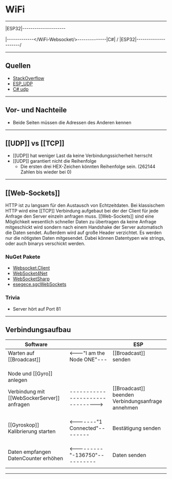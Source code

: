 # WiFi
---

|ESP32|---------------------\
											\
											  |-------------</WiFi-Websocket/>--------------|C#|
											/
|ESP32|---------------------/

___
## Quellen
- [StackOverflow](https://stackoverflow.com/questions/53323463/wifi-communication-between-c-sharp-and-esp8266)
- [ESP_UDP](https://siytek.com/esp8266-udp-send-receive/)
- [C# udp](https://stackoverflow.com/questions/22852781/how-to-do-network-discovery-using-udp-broadcast)

___

## Vor- und Nachteile
- Beide Seiten müssen die Adressen des Anderen kennen

___

## [[UDP]] vs [[TCP]]
- [[UDP]] hat weniger Last da keine Verbindungssicherheit herrscht
- [[UDP]] garantiert nicht die Reihenfolge
	- Die ersten drei HEX-Zeichen könnten Reihenfolge sein. (262144 Zahlen bis wieder bei 0)

___

## [[Web-Sockets]]
HTTP ist zu langsam für den Austausch von Echtzeitdaten. Bei klassischem HTTP wird eine [[TCP]] Verbindung aufgebaut bei der der Client für jede Anfrage den Server einzeln anfragen muss.
[[Web-Sockets]] sind eine Möglichkeit wesentlich schneller Daten zu übertragen da keine Anfrage mitgeschickt wird sondern nach einem Handshake der Server automatisch die Daten sendet. Außerdem wird auf große Header verzichtet. Es werden nur die nötigsten Daten mitgesendet. Dabei können Datentypen wie strings, oder auch binarys verschickt werden.

### NuGet Pakete
- [Websocket.Client](https://www.nuget.org/packages/Websocket.Client)
- [WebSocket4Net](https://www.nuget.org/packages/WebSocket4Net)
- [WebSocketSharp](https://www.nuget.org/packages/WebSocketSharp/1.0.3-rc11)
- [esegece.sgcWebSockets](https://www.nuget.org/packages/esegece.sgcWebSockets)

### Trivia
- Server hört auf Port 81

___

## Verbindungsaufbau
| Software                                 |                                  | ESP                                                    |
| ---------------------------------------- | -------------------------------- | ------------------------------------------------------ |
| Warten auf [[Broadcast]]                 | <---"I am the Node ONE"---       | [[Broadcast]] senden                                   |
|                                          |                                  |                                                        |
|                                          |                                  |                                                        |
|                                          |                                  |                                                        |
| Node und [[Gyro]] anlegen                |                                  |                                                        |
| Verbindung mit [[WebSockerServer]] anfragen  | -------------------------------> | [[Broadcast]] beenden </br>Verbindungsanfrage annehmen |
|                                          |                                  |                                                        |
|                                          |                                  |                                                        |
|                                          |                                  |                                                        |
| [[Gyroskop]] Kalibrierung starten             | <-------"1 Connected"--------    | Bestätigung senden                                    |
|                                          |                                  |                                                        |
|                                          |                                  |                                                        |
|                                          |                                  |                                                        |
| Daten empfangen</br>DatenCounter erhöhen | <---------"-136750"----------    | Daten senden                                           |
|                                          |                                  |                                                        |

___



